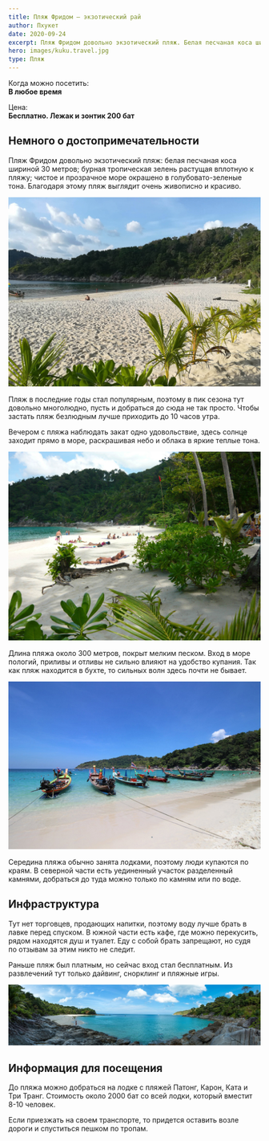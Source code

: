 ```yaml
---
title: Пляж Фридом — экзотический рай
author: Пхукет
date: 2020-09-24
excerpt: Пляж Фридом довольно экзотический пляж. Белая песчаная коса шириной 30 метров; бурная тропическая зелень растущая вплотную к пляжу; чистое и прозрачное море окрашено в голубовато-зеленые тона.
hero: images/kuku.travel.jpg
type: Пляж
---
```

Когда можно посетить:  
**В любое время**

Цена:  
**Бесплатно. Лежак и зонтик 200 бат**


## Немного о достопримечательности
Пляж Фридом довольно экзотический пляж: белая песчаная коса шириной 30 метров; бурная тропическая зелень растущая вплотную к пляжу; чистое и прозрачное море окрашено в голубовато-зеленые тона. Благодаря этому пляж выглядит очень живописно и красиво. 

![Freedom Beach Пляж Фридом](images/tourister.ru1.jpg "Источник tourister.ru")

Пляж в последние годы стал популярным, поэтому в пик сезона тут довольно многолюдно, пусть и добраться до сюда не так просто. Чтобы застать пляж безлюдным лучше приходить до 10 часов утра. 


Вечером с пляжа наблюдать закат одно удовольствие, здесь солнце заходит прямо в море, раскрашивая небо и облака в яркие теплые тона.

![Freedom Beach Пляж Фридом](images/tourister.ru.jpg "Источник tourister.ru")

Длина пляжа около 300 метров, покрыт мелким песком. Вход в море пологий, приливы и отливы не сильно влияют на удобство купания. Так как пляж находится в бухте, то сильных волн здесь почти не бывает.

![Freedom Beach Пляж Фридом](images/kuku.travel1.jpg "Источник kuku.travel")

Середина пляжа обычно занята лодками, поэтому люди купаются по краям. В северной части есть уединенный участок разделенный камнями, добраться до туда можно только по камням или по воде.

## Инфраструктура 
Тут нет торговцев, продающих напитки, поэтому воду лучше брать в лавке перед спуском. В южной части есть кафе, где можно перекусить, рядом находятся душ и туалет. Еду с собой брать запрещают, но судя по отзывам за этим никто не следит. 

Раньше пляж был платным, но сейчас вход стал бесплатным.
Из развлечений тут только дайвинг, снорклинг и пляжные игры.
 
![Freedom Beach Пляж Фридом](images/eugeneRudih.jpg "Фото Евгений Рудых")

## Информация для посещения
До пляжа можно добраться на лодке с пляжей Патонг, Карон, Ката и Три Транг. Стоимость около 2000 бат со всей лодки, который вместит 8-10 человек.

Если приезжать на своем транспорте, то придется оставить возле дороги и спуститься пешком по тропам.







